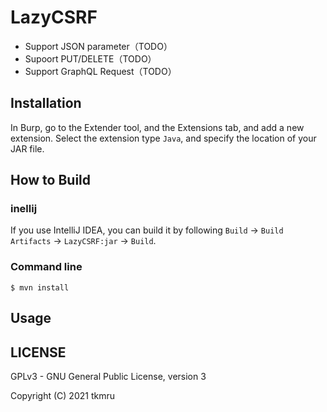 # LazyCSRF

- Support JSON parameter（TODO）
- Supoort PUT/DELETE（TODO）
- Support GraphQL Request（TODO）

## Installation
In Burp, go to the Extender tool, and the Extensions tab, and add a new extension. Select the extension type `Java`, and specify the location of your JAR file.

## How to Build
### inellij
If you use IntelliJ IDEA, you can build it by following `Build` -> `Build Artifacts` -> `LazyCSRF:jar` -> `Build`.

### Command line

```
$ mvn install
```

## Usage


## LICENSE

GPLv3 - GNU General Public License, version 3

Copyright (C) 2021 tkmru
